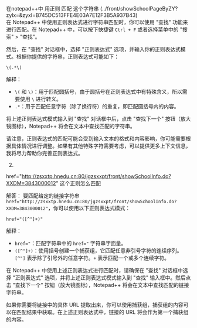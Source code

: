 在notepad++中 用正则 匹配 这个字符串 (../front/showSchoolPageByZY?zylx=&zyxl=B745DC513FFE4E03A7E12F3B5A937B43)  
在 Notepad++ 中使用正则表达式进行字符串匹配时，你可以使用 "查找" 功能来进行匹配。在 Notepad++ 中，可以按下快捷键 `Ctrl + F` 或者选择菜单中的 "搜索" > "查找"。

然后，在 "查找" 对话框中，选择 "正则表达式" 选项，并输入你的正则表达式模式。根据你提供的字符串，正则表达式可能如下：

```
\(.*\)
```

解释：
- `\(` 和 `\)`：用于匹配圆括号，由于圆括号在正则表达式中有特殊含义，所以需要使用 `\` 进行转义。
- `.*`：用于匹配任意字符（除了换行符）的重复，即匹配圆括号内的内容。

将上述正则表达式模式输入到 "查找" 对话框中后，点击 "查找下一个" 按钮（放大镜图标），Notepad++ 将会在文本中查找匹配的字符串。

请注意，正则表达式的匹配可能会受到输入文本的格式和内容影响，你可能需要根据具体情况进行调整。如果有其他特殊字符需要考虑，可以提供更多上下文信息，我将尽力帮助你完善正则表达式。

2. 
href="http://zsxxtp.hnedu.cn:80/jgzsxxpt/front/showSchoolInfo.do?XXDM=3843000012"  这个正则怎么匹配

解答：
要匹配给定的链接字符串 `href="http://zsxxtp.hnedu.cn:80/jgzsxxpt/front/showSchoolInfo.do?XXDM=3843000012"`，你可以使用以下正则表达式模式：

```regex
href="([^"]+)"
```

解释：
- `href="`：匹配字符串中的 `href="` 字符串字面量。
- `([^"]+)`：使用括号创建一个捕获组，它匹配任意非引号字符的连续序列。`[^"]` 表示除了引号外的任意字符。`+` 表示匹配一个或多个连续字符。

在 Notepad++ 中使用上述正则表达式进行匹配时，请确保在 "查找" 对话框中选择 "正则表达式" 选项，并将上述正则表达式模式输入到 "查找" 输入框中。然后点击 "查找下一个" 按钮（放大镜图标），Notepad++ 将会在文本中查找匹配的链接字符串。

如果你需要将链接中的具体 URL 提取出来，你可以使用捕获组，捕获组的内容可以在匹配结果中获取。在上述正则表达式中，链接的 URL 将会作为第一个捕获组的内容。
